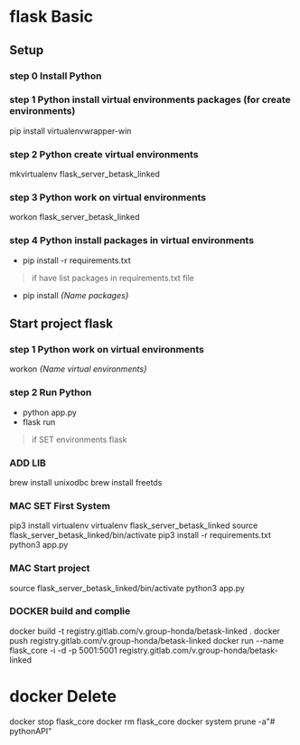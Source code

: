 # flask Basic

## Setup
### step 0 Install Python

### step 1 Python install virtual environments packages (for create environments)
pip install virtualenvwrapper-win

### step 2 Python create virtual environments
mkvirtualenv flask_server_betask_linked

### step 3 Python work on virtual environments
workon flask_server_betask_linked

### step 4 Python install packages in virtual environments
* pip install -r requirements.txt

> if have list packages in requirements.txt file
* pip install _{Name packages}_


## Start project flask
### step 1 Python work on virtual environments
workon _{Name virtual environments}_

### step 2 Run Python
* python app.py
* flask run
> if SET environments flask

### ADD LIB
brew install unixodbc
brew install freetds



### MAC SET First System
pip3 install virtualenv
virtualenv flask_server_betask_linked
source flask_server_betask_linked/bin/activate
pip3 install -r requirements.txt
python3 app.py

### MAC Start project 
source flask_server_betask_linked/bin/activate
python3 app.py



### DOCKER build and complie 

docker build -t registry.gitlab.com/v.group-honda/betask-linked .
docker push registry.gitlab.com/v.group-honda/betask-linked
docker run --name flask_core -i -d -p 5001:5001 registry.gitlab.com/v.group-honda/betask-linked


# docker Delete
docker stop flask_core
docker rm flask_core
docker system prune -a"# pythonAPI" 
